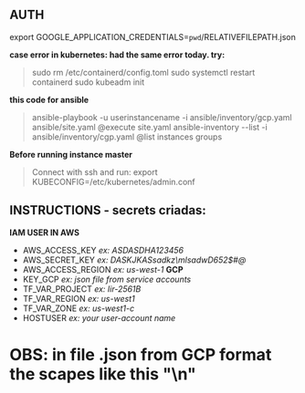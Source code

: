## AUTH
  export GOOGLE_APPLICATION_CREDENTIALS=`pwd`/RELATIVEFILEPATH.json

**case error in kubernetes: had the same error today. try:**
  > sudo rm /etc/containerd/config.toml
  > sudo systemctl restart containerd
  > sudo kubeadm init

**this code for ansible**
  > ansible-playbook -u userinstancename -i ansible/inventory/gcp.yaml ansible/site.yaml @execute site.yaml
  > ansible-inventory --list -i ansible/inventory/cgp.yaml @list instances groups

**Before running instance master**
  > Connect with ssh and run: export KUBECONFIG=/etc/kubernetes/admin.conf

## INSTRUCTIONS - secrets criadas:
  **IAM USER IN AWS**
   - AWS_ACCESS_KEY *ex: ASDASDHA123456*
   - AWS_SECRET_KEY *ex: DASKJKASsadkz\mlsadwD652$#@*
   - AWS_ACCESS_REGION *ex: us-west-1*
  **GCP**
   - KEY_GCP *ex: json file from service accounts*  
   - TF_VAR_PROJECT *ex: Iir-2561B*
   - TF_VAR_REGION  *ex: us-west1*
   - TF_VAR_ZONE  *ex: us-west1-c*
   - HOSTUSER *ex: your user-account name*

# OBS: in file .json from GCP format the scapes like this "\\n"